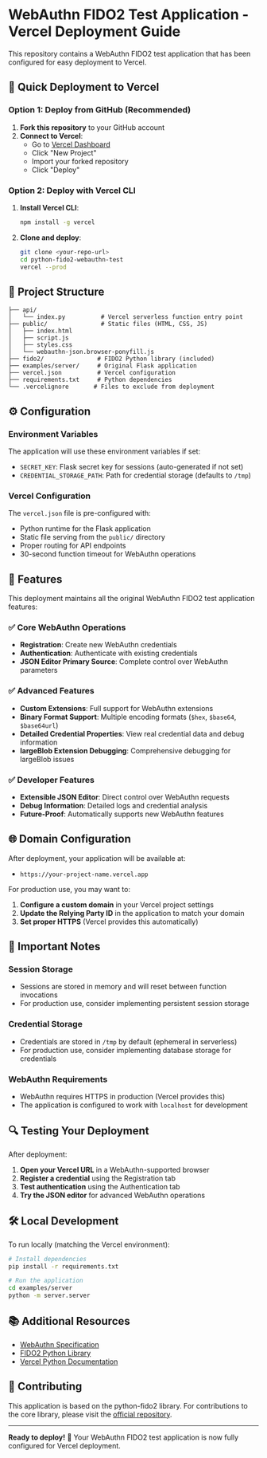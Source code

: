 # WebAuthn FIDO2 Test Application - Vercel Deployment Guide

This repository contains a WebAuthn FIDO2 test application that has been configured for easy deployment to Vercel.

## 🚀 Quick Deployment to Vercel

### Option 1: Deploy from GitHub (Recommended)

1. **Fork this repository** to your GitHub account
2. **Connect to Vercel**:
   - Go to [Vercel Dashboard](https://vercel.com/dashboard)
   - Click "New Project"
   - Import your forked repository
   - Click "Deploy"

### Option 2: Deploy with Vercel CLI

1. **Install Vercel CLI**:
   ```bash
   npm install -g vercel
   ```

2. **Clone and deploy**:
   ```bash
   git clone <your-repo-url>
   cd python-fido2-webauthn-test
   vercel --prod
   ```

## 📁 Project Structure

```
├── api/
│   └── index.py          # Vercel serverless function entry point
├── public/               # Static files (HTML, CSS, JS)
│   ├── index.html
│   ├── script.js
│   ├── styles.css
│   └── webauthn-json.browser-ponyfill.js
├── fido2/               # FIDO2 Python library (included)
├── examples/server/     # Original Flask application
├── vercel.json          # Vercel configuration
├── requirements.txt     # Python dependencies
└── .vercelignore       # Files to exclude from deployment
```

## ⚙️ Configuration

### Environment Variables

The application will use these environment variables if set:

- `SECRET_KEY`: Flask secret key for sessions (auto-generated if not set)
- `CREDENTIAL_STORAGE_PATH`: Path for credential storage (defaults to `/tmp`)

### Vercel Configuration

The `vercel.json` file is pre-configured with:
- Python runtime for the Flask application
- Static file serving from the `public/` directory
- Proper routing for API endpoints
- 30-second function timeout for WebAuthn operations

## 🔧 Features

This deployment maintains all the original WebAuthn FIDO2 test application features:

### ✅ Core WebAuthn Operations
- **Registration**: Create new WebAuthn credentials
- **Authentication**: Authenticate with existing credentials
- **JSON Editor Primary Source**: Complete control over WebAuthn parameters

### ✅ Advanced Features
- **Custom Extensions**: Full support for WebAuthn extensions
- **Binary Format Support**: Multiple encoding formats (`$hex`, `$base64`, `$base64url`)
- **Detailed Credential Properties**: View real credential data and debug information
- **largeBlob Extension Debugging**: Comprehensive debugging for largeBlob issues

### ✅ Developer Features
- **Extensible JSON Editor**: Direct control over WebAuthn requests
- **Debug Information**: Detailed logs and credential analysis
- **Future-Proof**: Automatically supports new WebAuthn features

## 🌐 Domain Configuration

After deployment, your application will be available at:
- `https://your-project-name.vercel.app`

For production use, you may want to:
1. **Configure a custom domain** in your Vercel project settings
2. **Update the Relying Party ID** in the application to match your domain
3. **Set proper HTTPS** (Vercel provides this automatically)

## 📝 Important Notes

### Session Storage
- Sessions are stored in memory and will reset between function invocations
- For production use, consider implementing persistent session storage

### Credential Storage
- Credentials are stored in `/tmp` by default (ephemeral in serverless)
- For production use, consider implementing database storage for credentials

### WebAuthn Requirements
- WebAuthn requires HTTPS in production (Vercel provides this)
- The application is configured to work with `localhost` for development

## 🔍 Testing Your Deployment

After deployment:

1. **Open your Vercel URL** in a WebAuthn-supported browser
2. **Register a credential** using the Registration tab
3. **Test authentication** using the Authentication tab
4. **Try the JSON editor** for advanced WebAuthn operations

## 🛠️ Local Development

To run locally (matching the Vercel environment):

```bash
# Install dependencies
pip install -r requirements.txt

# Run the application
cd examples/server
python -m server.server
```

## 📚 Additional Resources

- [WebAuthn Specification](https://www.w3.org/TR/webauthn-2/)
- [FIDO2 Python Library](https://github.com/Yubico/python-fido2)
- [Vercel Python Documentation](https://vercel.com/docs/functions/serverless-functions/runtimes/python)

## 🤝 Contributing

This application is based on the python-fido2 library. For contributions to the core library, please visit the [official repository](https://github.com/Yubico/python-fido2).

---

**Ready to deploy!** 🎉 Your WebAuthn FIDO2 test application is now fully configured for Vercel deployment.